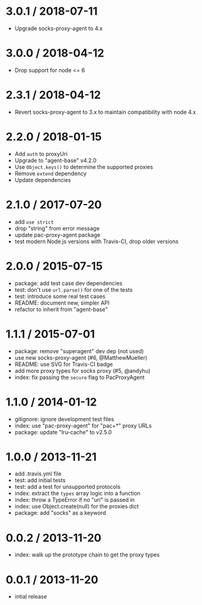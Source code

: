 3.0.1 / 2018-07-11
==================

  * Upgrade socks-proxy-agent to 4.x

3.0.0 / 2018-04-12
==================

  * Drop support for node <= 6

2.3.1 / 2018-04-12
==================

  * Revert socks-proxy-agent to 3.x to maintain compatibility with node 4.x

2.2.0 / 2018-01-15
==================

  * Add `auth` to proxyUri
  * Upgrade to "agent-base" v4.2.0
  * Use `Object.keys()` to determine the supported proxies
  * Remove `extend` dependency
  * Update dependencies

2.1.0 / 2017-07-20
==================

  * add `use strict`
  * drop "string" from error message
  * update pac-proxy-agent package
  * test modern Node.js versions with Travis-CI, drop older versions

2.0.0 / 2015-07-15
==================

  * package: add test case dev dependencies
  * test: don't use `url.parse()` for one of the tests
  * test: introduce some real test cases
  * README: document new, simpler API
  * refactor to inherit from "agent-base"

1.1.1 / 2015-07-01
==================

  * package: remove "superagent" dev dep (not used)
  * use new socks-proxy-agent (#6, @MatthewMueller)
  * README: use SVG for Travis-CI badge
  * add more proxy types for socks proxy (#5, @andyhu)
  * index: fix passing the `secure` flag to PacProxyAgent

1.1.0 / 2014-01-12
==================

  * gitignore: ignore development test files
  * index: use "pac-proxy-agent" for "pac+*" proxy URLs
  * package: update "lru-cache" to v2.5.0

1.0.0 / 2013-11-21
==================

  * add .travis.yml file
  * test: add initial tests
  * test: add a test for unsupported protocols
  * index: extract the `types` array logic into a function
  * index: throw a TypeError if no "uri" is passed in
  * index: use Object.create(null) for the proxies dict
  * package: add "socks" as a keyword

0.0.2 / 2013-11-20
==================

  * index: walk up the prototype chain to get the proxy types

0.0.1 / 2013-11-20
==================

  * intial release
